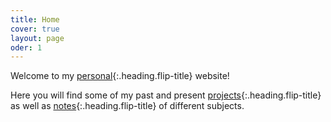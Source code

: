 ```yaml
---
title: Home
cover: true
layout: page
oder: 1
---
```


Welcome to my [personal](about.md){:.heading.flip-title} website!

Here you will find some of my past and present [projects](Projects/index.md){:.heading.flip-title} as well as [notes](Notes/){:.heading.flip-title} of different subjects.
